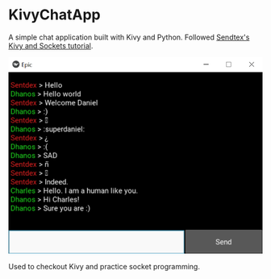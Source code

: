 # KivyChatApp
A simple chat application built with Kivy and Python. Followed [Sendtex's Kivy and Sockets tutorial](https://pythonprogramming.net/introduction-kivy-application-python-tutorial/). 

![alt text](https://github.com/RishavRajendra/KivyChatApp/blob/master/kivy_screenshot.png)

Used to checkout Kivy and practice socket programming.
